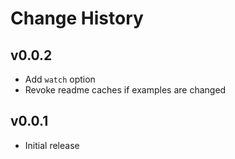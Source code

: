 Change History
==============

v0.0.2
----
* Add `watch` option
* Revoke readme caches if examples are changed

v0.0.1
------
* Initial release